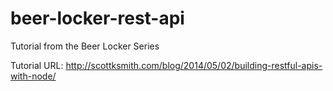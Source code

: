 # beer-locker-rest-api
Tutorial from the Beer Locker Series

Tutorial URL: http://scottksmith.com/blog/2014/05/02/building-restful-apis-with-node/
